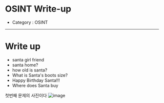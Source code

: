 # OSINT Write-up
- Category : OSINT

<hr>


# Write up

- santa girl friend
- santa home?
- how old is santa?
- What is Santa's boots size?
- Happy Birthday Santa!!!
- Where does Santa buy

첫번째 문제의 사진이다 
![image](https://user-images.githubusercontent.com/90122834/146718675-0e523cb3-8d06-46a0-8671-594de6fc1ad0.png)


